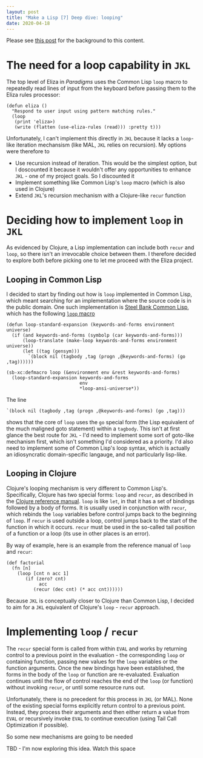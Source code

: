 ```yaml
---
layout: post
title: "Make a Lisp [7] Deep dive: looping"
date: 2020-04-18
---
```


Please see [this post](https://www.non-kinetic-effects.co.uk/blog/2020/04/14/AI-Projects-Eliza) for the background to this content.

# The need for a loop capability in `JKL`

The top level of Eliza in *Paradigms* uses the Common Lisp `loop` macro to repeatedly read lines of input from the keyboard before passing them to the Eliza rules processor:
```
(defun eliza ()
  "Respond to user input using pattern matching rules."
  (loop
   (print 'eliza>)
   (write (flatten (use-eliza-rules (read))) :pretty t)))
```
Unfortunately, I can't implement this directly in `JKL` because it lacks a `loop`-like iteration mechansism (like MAL, `JKL` relies on recursion). My options were therefore to
* Use recursion instead of iteration. This would be the simplest option, but I doscounted it because it wouldn't offer any opportunities to enhance `JKL` - one of my project goals. So I discounted it
* Implement something like Common Lisp's `loop` macro (which is also used in Clojure)
* Extend `JKL`'s recursion mechanism with a Clojure-like `recur` function

# Deciding how to implement `loop` in `JKL`

As evidenced by Clojure, a Lisp implementation can include both `recur` and `loop`, so there isn't an irrevocable choice between them. I therefore decided to explore both before picking one to let me proceed with the Eliza project.

## Looping in Common Lisp

I decided to start by finding out how is `loop` implemented in Common Lisp, which meant searching for an implementation where the source code is in the public domain. One such implementation is [Steel Bank Common Lisp](https://github.com/sbcl/sbcl), which has the following [`loop` macro](https://github.com/sbcl/sbcl/blob/master/src/code/loop.lisp)

```
(defun loop-standard-expansion (keywords-and-forms environment universe)
  (if (and keywords-and-forms (symbolp (car keywords-and-forms)))
      (loop-translate (make-loop keywords-and-forms environment universe))
      (let ((tag (gensym)))
        `(block nil (tagbody ,tag (progn ,@keywords-and-forms) (go ,tag))))))

(sb-xc:defmacro loop (&environment env &rest keywords-and-forms)
  (loop-standard-expansion keywords-and-forms
                           env
                           *loop-ansi-universe*))
```
The line
```
`(block nil (tagbody ,tag (progn ,@keywords-and-forms) (go ,tag)))
```
shows that the core of `loop` uses the `go` special form (the Lisp equivalent of the much maligned goto statement) within a `tagbody`. This isn't at first glance the best route for `JKL` - I'd need to implement some sort of goto-like mechanism first, which isn't something I'd considered as a priority. I'd also need to implement some of Common Lisp's loop syntax, which is actually an idiosyncratic domain-specific langauge, and not particularly lisp-like.

## Looping in Clojure

Clojure's looping mechanism is very different to Common Lisp's. Specifically, Clojure has two special forms: `loop` and `recur`, as described in the [Clojure reference manual](https://clojure.org/reference/special_forms). `loop` is like `let`, in that it has a set of bindings followed by a body of forms. It is usually used in conjunction with `recur`, which rebinds the `loop` variables before control jumps back to the beginning of `loop`. If `recur` is used outside a loop, control jumps back to the start of the function in which it occurs. `recur` must be used in the so-called tail position of a function or a loop (its use in other places is an error). 

By way of example, here is an example from the reference manual of `loop` and `recur`:
```
(def factorial
  (fn [n]
    (loop [cnt n acc 1]
       (if (zero? cnt)
            acc
          (recur (dec cnt) (* acc cnt))))))
```

Because `JKL` is conceptually closer to Clojure than Common Lisp, I decided to aim for a `JKL` equivalent of Clojure's `loop` - `recur` approach.

# Implementing `loop` / `recur`

The `recur` special form is called from within `EVAL` and works by returning control to a previous point in the evaluation - the corresponding `loop` or containing function, passing new values for the `loop` variables or the function arguments. Once the new bindings have been established, the forms in the body of the `loop` or function are re-evaluated. Evaluation continues until the flow of control reaches the end of the `loop` (or function) without invoking `recur`, or until some resource runs out.

Unfortunately, there is no precedent for this process in `JKL` (or MAL). None of the existing special forms explicitly return control to a previous point. Instead, they process their arguments and then either return a value from `EVAL` or recursively invoke `EVAL` to continue execution (using Tail Call Optimization if possible).

So some new mechanisms are going to be needed


TBD - I'm now exploring this idea. Watch this space



